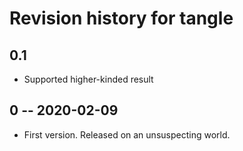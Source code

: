 # Revision history for tangle

## 0.1

* Supported higher-kinded result

## 0 -- 2020-02-09

* First version. Released on an unsuspecting world.
